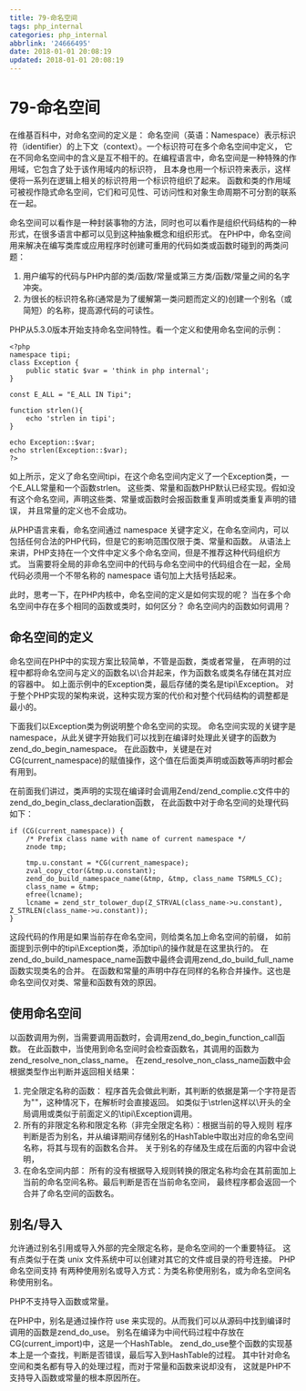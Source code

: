 ```yaml
---
title: 79-命名空间
tags: php_internal
categories: php_internal
abbrlink: '24666495'
date: 2018-01-01 20:08:19
updated: 2018-01-01 20:08:19
---
```


# 79-命名空间
在维基百科中，对命名空间的定义是： 命名空间（英语：Namespace）表示标识符（identifier）的上下文（context）。一个标识符可在多个命名空间中定义， 它在不同命名空间中的含义是互不相干的。在编程语言中，命名空间是一种特殊的作用域，它包含了处于该作用域内的标识符， 且本身也用一个标识符来表示，这样便将一系列在逻辑上相关的标识符用一个标识符组织了起来。 函数和类的作用域可被视作隐式命名空间，它们和可见性、可访问性和对象生命周期不可分割的联系在一起。

命名空间可以看作是一种封装事物的方法，同时也可以看作是组织代码结构的一种形式，在很多语言中都可以见到这种抽象概念和组织形式。 在PHP中，命名空间用来解决在编写类库或应用程序时创建可重用的代码如类或函数时碰到的两类问题：

1. 用户编写的代码与PHP内部的类/函数/常量或第三方类/函数/常量之间的名字冲突。
2. 为很长的标识符名称(通常是为了缓解第一类问题而定义的)创建一个别名（或简短）的名称，提高源代码的可读性。

PHP从5.3.0版本开始支持命名空间特性。看一个定义和使用命名空间的示例：

    <?php
    namespace tipi;
    class Exception {
        public static $var = 'think in php internal';
    }

    const E_ALL = "E_ALL IN Tipi";

    function strlen(){
        echo 'strlen in tipi';
    }

    echo Exception::$var;
    echo strlen(Exception::$var);
    ?>

如上所示，定义了命名空间tipi，在这个命名空间内定义了一个Exception类，一个E_ALL常量和一个函数strlen。 这些类、常量和函数PHP默认已经实现。假如没有这个命名空间，声明这些类、常量或函数时会报函数重复声明或类重复声明的错误， 并且常量的定义也不会成功。

从PHP语言来看，命名空间通过 namespace 关键字定义，在命名空间内，可以包括任何合法的PHP代码，但是它的影响范围仅限于类、常量和函数。 从语法上来讲，PHP支持在一个文件中定义多个命名空间，但是不推荐这种代码组织方式。 当需要将全局的非命名空间中的代码与命名空间中的代码组合在一起，全局代码必须用一个不带名称的 namespace 语句加上大括号括起来。

此时，思考一下，在PHP内核中，命名空间的定义是如何实现的呢？ 当在多个命名空间中存在多个相同的函数或类时，如何区分？ 命名空间内的函数如何调用？
## 命名空间的定义

命名空间在PHP中的实现方案比较简单，不管是函数，类或者常量， 在声明的过程中都将命名空间与定义的函数名以\合并起来，作为函数名或类名存储在其对应的容器中。 如上面示例中的Exception类，最后存储的类名是tipi\Exception。 对于整个PHP实现的架构来说，这种实现方案的代价和对整个代码结构的调整都是最小的。

下面我们以Exception类为例说明整个命名空间的实现。 命名空间实现的关键字是namespace，从此关键字开始我们可以找到在编译时处理此关键字的函数为 zend_do_begin_namespace。 在此函数中，关键是在对CG(current_namespace)的赋值操作，这个值在后面类声明或函数等声明时都会有用到。

在前面我们讲过，类声明的实现在编译时会调用Zend/zend_complie.c文件中的zend_do_begin_class_declaration函数， 在此函数中对于命名空间的处理代码如下：

    if (CG(current_namespace)) {
        /* Prefix class name with name of current namespace */
        znode tmp;

        tmp.u.constant = *CG(current_namespace);
        zval_copy_ctor(&tmp.u.constant);
        zend_do_build_namespace_name(&tmp, &tmp, class_name TSRMLS_CC);
        class_name = &tmp;
        efree(lcname);
        lcname = zend_str_tolower_dup(Z_STRVAL(class_name->u.constant), Z_STRLEN(class_name->u.constant));
    }

这段代码的作用是如果当前存在命名空间，则给类名加上命名空间的前缀， 如前面提到示例中的tipi\Exception类，添加tipi\的操作就是在这里执行的。 在zend_do_build_namespace_name函数中最终会调用zend_do_build_full_name函数实现类名的合并。 在函数和常量的声明中存在同样的名称合并操作。这也是命名空间仅对类、常量和函数有效的原因。
## 使用命名空间

以函数调用为例，当需要调用函数时，会调用zend_do_begin_function_call函数。 在此函数中，当使用到命名空间时会检查函数名，其调用的函数为zend_resolve_non_class_name。 在zend_resolve_non_class_name函数中会根据类型作出判断并返回相关结果：

1. 完全限定名称的函数： 程序首先会做此判断，其判断的依据是第一个字符是否为"\"，这种情况下，在解析时会直接返回。 如类似于\strlen这样以\开头的全局调用或类似于前面定义的\tipi\Exception调用。
2. 所有的非限定名称和限定名称（非完全限定名称）：根据当前的导入规则 程序判断是否为别名，并从编译期间存储别名的HashTable中取出对应的命名空间名称，将其与现有的函数名合并。 关于别名的存储及生成在后面的内容中会说明，
3. 在命名空间内部： 所有的没有根据导入规则转换的限定名称均会在其前面加上当前的命名空间名称。最后判断是否在当前命名空间， 最终程序都会返回一个合并了命名空间的函数名。

## 别名/导入

允许通过别名引用或导入外部的完全限定名称，是命名空间的一个重要特征。 这有点类似于在类 unix 文件系统中可以创建对其它的文件或目录的符号连接。 PHP 命名空间支持 有两种使用别名或导入方式：为类名称使用别名，或为命名空间名称使用别名。

PHP不支持导入函数或常量。

在PHP中，别名是通过操作符 use 来实现的。从而我们可以从源码中找到编译时调用的函数是zend_do_use。 别名在编译为中间代码过程中存放在CG(current_import)中，这是一个HashTable。 zend_do_use整个函数的实现基本上是一个查找，判断是否错误，最后写入到HashTable的过程。 其中针对命名空间和类名都有导入的处理过程，而对于常量和函数来说却没有， 这就是PHP不支持导入函数或常量的根本原因所在。
